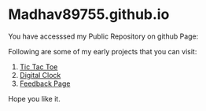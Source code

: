 # Madhav89755.github.io
You have accesssed my Public Repository on github Page:

Following are some of my early projects that you can visit:

1. [Tic Tac Toe](https://madhav89755.github.io/tic%20tac%20toe/ticTacToe.html)
2. [Digital Clock](https://madhav89755.github.io/digitalClock/index.html)
3. [Feedback Page](https://madhav89755.github.io/HB_FEEDBACK/Index.html)

Hope you like it.
